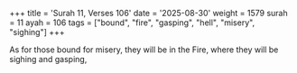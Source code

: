 +++
title = 'Surah 11, Verses 106'
date = '2025-08-30'
weight = 1579
surah = 11
ayah = 106
tags = ["bound", "fire", "gasping", "hell", "misery", "sighing"]
+++

As for those bound for misery, they will be in the Fire, where they will be sighing and gasping,